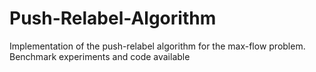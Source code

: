 # Push-Relabel-Algorithm
Implementation of the push-relabel algorithm for the max-flow problem. Benchmark experiments and code available
